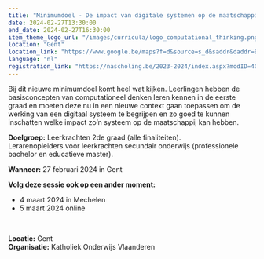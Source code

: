 ```yaml
---
title: "Minimumdoel - De impact van digitale systemen op de maatschappij"
date: 2024-02-27T13:30:00
end_date: 2024-02-27T16:30:00
item_theme_logo_url: "/images/curricula/logo_computational_thinking.png"
location: "Gent"
location_link: "https://www.google.be/maps?f=d&source=s_d&saddr&daddr=Biezekapelstraat+2+Gent+9000&hl=nl"
language: "nl"
registration_link: "https://nascholing.be/2023-2024/index.aspx?modID=4056689"
---
```

Bij dit nieuwe minimumdoel komt heel wat kijken. Leerlingen hebben de basisconcepten van computationeel denken leren kennen in de eerste graad en moeten deze nu in een nieuwe context 
gaan toepassen om de werking van een digitaal systeem te begrijpen en zo goed te kunnen inschatten welke impact zo’n systeem op de maatschappij kan hebben.

**Doelgroep:**
Leerkrachten 2de graad (alle finaliteiten).<br>
Lerarenopleiders voor leerkrachten secundair onderwijs (professionele bachelor en educatieve master).

**Wanneer:** 
27 februari 2024 in Gent

**Volg deze sessie ook op een ander moment:**
- 4 maart 2024 in Mechelen
- 5 maart 2024 online<br>
<br>

**Locatie:** Gent<br>
**Organisatie:** Katholiek Onderwijs Vlaanderen
